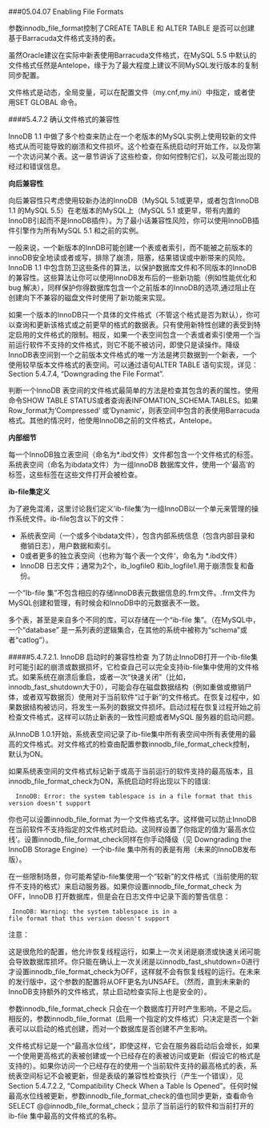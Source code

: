 ###05.04.07 Enabling File Formats

参数innodb_file_format控制了CREATE TABLE 和 ALTER TABLE 是否可以创建基于Barracuda文件格式支持的表。

虽然Oracle建议在实际中新表使用Barracuda文件格式，在MySQL 5.5 中默认的文件格式任然是Antelope，缘于为了最大程度上建议不同MySQL发行版本的复制同步配置。

文件格式是动态，全局变量，可以在配置文件（my.cnf,my.ini）中指定，或者使用SET GLOBAL 命令。

####5.4.7.2 确认文件格式的兼容性

InnoDB 1.1 中做了多个检查来防止在一个老版本的MySQL实例上使用较新的文件格式从而可能导致的崩溃和文件损坏。这个检查在系统启动时开始工作，以及你第一个次访问某个表。这一章节讲诉了这些检查，你如何控制它们，以及可能出现的经过和错误信息。

<b>向后兼容性</b>

向后兼容性只考虑使用较新办法的InnoDB（MySQL 5.1或更早，或者包含InnoDB 1.1 的MySQL 5.5）在老版本的MySQL上（MySQL 5.1 或更早，带有内置的InnoDB引起而不是InnoDB插件）。为了最小话兼容性风险，你可以使用InnoDB插件引擎作为所有MySQL 5.1 和之前的实例。

 一般来说，一个新版本的InnDB可能创建一个表或者索引，而不能被之前版本的innoDB安全地读或者或写，排除了崩溃，阻塞，结果错误或中断带来的风险。InnoDB 1.1 中包含防卫这些条件的算法，以保护数据库文件和不同版本的InnoDB的兼容性。这些算法让你可以使用InnoDB发布后的一些新功能（例如性能优化和bug 解决），同样保护你得数据库包含一个之前版本的InnoDB的选项,通过阻止在创建向下不兼容的磁盘文件时使用了新功能来实现。
 
如果一个版本的InnoDB只一个具体的文件格式（不管这个格式是否为默认），你可以查询和更新该格式或之前更早的格式的数据表。只有使用新特性创建的表受到特定启用的文件格式的限制。相反，如果一个表空间包含一个表或者索引使用一个当前运行软件不支持的文件格式，则它不能不被访问，即使只是读操作。降级InnoDB表空间到一个之前版本文件格式的唯一方法是拷贝数据到一个新表，一个使用较早版本文件格式的表空间。可以通过语句ALTER TABLE 语句实现，详见：Section 5.4.7.4, “Downgrading the File Format”.
	
判断一个InnoDB 表空间的文件格式最简单的方法是检查其包含的表的属性。使用命令SHOW TABLE STATUS或者查询表INFOMATION_SCHEMA.TABLES。如果Row_format为‘Compressed‘ 或’Dynamic‘，则表空间中包含的表使用Barracuda格式。其他的情况时，他使用InnoDB之前的文件格式，Antelope。

<b>内部细节</b>

每一个InnoDB独立表空间（命名为*.ibd文件）文件都包含一个文件格式的标签。系统表空间（命名为ibdata文件）为一组InnoDB 数据库文件，使用一个’最高‘的标签，这些标签在这些文件打开会被检查。

<b>ib-file集定义</b>
 
为了避免混淆，这里讨论我们定义’ib-file集‘为一组InnoDB以一个单元来管理的操作系统文件。ib-file包含以下的文件：

* 系统表空间（一个或多个ibdata文件），包含内部系统信息（包含内部目录和撤销日志），用户数据和索引。
* 0或者更多的独立表空间（也称为’每个表一个文件‘，命名为 *.ibd文件）
* InnoDB 日志文件；通常为2个，ib_logfile0 和ib_logfile1.用于崩溃恢复和备份。

一个“Ib-file 集”不包含相应的存储InnoDB表元数据信息的.frm文件。.frm文件为MySQL创建和管理，有时候会和InnoDB中的元数据表不一致。

多个表，甚至是来自多个不同的库，可以存储在一个“ib-file 集”。（在MySQL中，一个“database” 是一系列表的逻辑集合，在其他的系统中被称为“schema”或者“catlog”）。

#####5.4.7.2.1. InnoDB 启动时的兼容性检查
为了防止InnoDB打开一个ib-file集时可能引起的崩溃或数据损坏，它检查自己可以完全支持ib-file集中使用的文件格式。如果系统在崩溃后重启，或者一次“快速关闭”（比如，innodb_fast_shutdown大于0），可能会存在磁盘数据结构（例如重做或撤销尸体，或者双写数据页）使用对于当前软件“过于新”的文件格式。在恢复过程中，如果数据结构被访问，将发生一系列的数据文件损坏。启动过程在恢复过程开始之前检查文件格式，这样可以防止新表的一致性问题或者MySQL 服务器的启动问题。
 
 从InnoDB 1.0.1开始，系统表空间记录了ib-file集中所有表空间中所有表使用的最高的文件格式。对文件格式的检查由配置参数innodb_file_format_check控制，默认为ON。

 如果系统表空间的文件格式标记新于或高于当前运行的软件支持的最高版本，且innodb_file_format_check为ON，系统启动时将出现以下的错误:
 	
 	 ￼InnoDB: Error: the system tablespace is in a file format that this version doesn't support

你也可以设置innodb_file_format 为一个文件格式名字。这样做可以防止InnoDB在当前软件不支持指定的文件格式时启动。这同样设置了你指定的值为’最高水位线‘。设置innodb_file_format_check同样在你手动降级（见 Downgrading the InnoDB Storage Engine）一个ib-file 集中所有的表是有用（未来的InnoDB发布版）。

在一些限制场景，你可能希望ib-file集使用一个“较新”的文件格式（当前使用的软件不支持的格式）来启动服务器。如果你设置innodb_file_format_check 为OFF，InnoDB 打开数据库，但是会在日志文件中记录下面的警告信息：
	
	￼InnoDB: Warning: the system tablespace is in a	file format that this version doesn't support
注意：
这是很危险的配置，他允许恢复线程运行，如果上一次关闭是崩溃或快速关闭可能会导致数据库损坏。你只能在确认上一次关闭是以innodb_fast_shutdown=0进行才设置innodb_file_format_check为OFF，这样就不会有恢复线程的运行。在未来的发行版中，这个参数的配置将从OFF更名为UNSAFE。（然而，直到未来新的InnoDB支持额外的文件格式，禁止启动检查实际上也是安全的）。
参数innodb_file_format_check 只会在一个数据库打开时产生影响，不是之后。相反的，参数innodb_file_format（启用一个指定的文件格式）只决定是否一个新表可以以启动的格式创建，而对一个数据库是否创建不产生影响。
文件格式标记是一个“最高水位线”，即使这样，它会在服务器启动后会增长，如果一个使用更高格式的表被创建或一个已经存在的表被访问或更新（假设它的格式是支持的）。如果你访问一个已经存在的使用一个当前软件支持的最高格式的表，系统表空间标记不会被更新，但是表级的兼容性检查执行（产生一个错误），见Section 5.4.7.2.2, “Compatibility Check When a Table Is Opened”。任何时候最高水位线被更新，参数innodb_file_format_check的值也同步更新，查看命令SELECT @@innodb_file_format_check；显示了当前运行的软件和当前打开的ib-file 集中最高的文件格式的名称。
